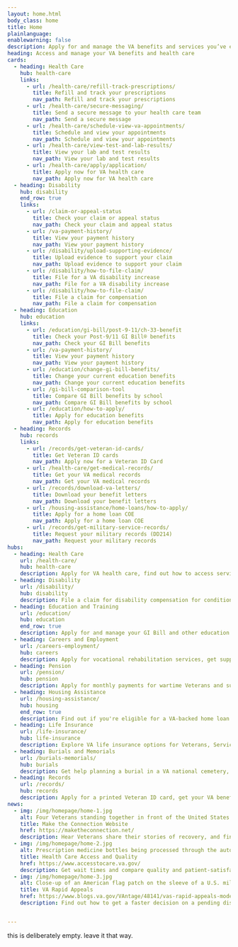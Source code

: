 ```yaml
---
layout: home.html
body_class: home
title: Home
plainlanguage:
enablewarning: false
description: Apply for and manage the VA benefits and services you’ve earned as a Veteran, Servicemember, or family member—like health care, disability, education, and more.
heading: Access and manage your VA benefits and health care
cards:
  - heading: Health Care
    hub: health-care
    links:
      - url: /health-care/refill-track-prescriptions/
        title: Refill and track your prescriptions
        nav_path: Refill and track your prescriptions
      - url: /health-care/secure-messaging/
        title: Send a secure message to your health care team
        nav_path: Send a secure message
      - url: /health-care/schedule-view-va-appointments/
        title: Schedule and view your appointments
        nav_path: Schedule and view your appointments
      - url: /health-care/view-test-and-lab-results/
        title: View your lab and test results
        nav_path: View your lab and test results
      - url: /health-care/apply/application/
        title: Apply now for VA health care
        nav_path: Apply now for VA health care
  - heading: Disability
    hub: disability
    end_row: true
    links:
      - url: /claim-or-appeal-status
        title: Check your claim or appeal status
        nav_path: Check your claim and appeal status
      - url: /va-payment-history/
        title: View your payment history
        nav_path: View your payment history
      - url: /disability/upload-supporting-evidence/
        title: Upload evidence to support your claim
        nav_path: Upload evidence to support your claim
      - url: /disability/how-to-file-claim/
        title: File for a VA disability increase
        nav_path: File for a VA disability increase
      - url: /disability/how-to-file-claim/
        title: File a claim for compensation
        nav_path: File a claim for compensation
  - heading: Education
    hub: education
    links:
      - url: /education/gi-bill/post-9-11/ch-33-benefit
        title: Check your Post-9/11 GI Bill® benefits
        nav_path: Check your GI Bill benefits
      - url: /va-payment-history/
        title: View your payment history
        nav_path: View your payment history
      - url: /education/change-gi-bill-benefits/
        title: Change your current education benefits
        nav_path: Change your current education benefits
      - url: /gi-bill-comparison-tool
        title: Compare GI Bill benefits by school
        nav_path: Compare GI Bill benefits by school
      - url: /education/how-to-apply/
        title: Apply for education benefits
        nav_path: Apply for education benefits
  - heading: Records
    hub: records
    links:
      - url: /records/get-veteran-id-cards/
        title: Get Veteran ID cards
        nav_path: Apply now for a Veteran ID Card
      - url: /health-care/get-medical-records/
        title: Get your VA medical records
        nav_path: Get your VA medical records
      - url: /records/download-va-letters/
        title: Download your benefit letters
        nav_path: Download your benefit letters
      - url: /housing-assistance/home-loans/how-to-apply/
        title: Apply for a home loan COE
        nav_path: Apply for a home loan COE
      - url: /records/get-military-service-records/
        title: Request your military records (DD214)
        nav_path: Request your military records
hubs:
  - heading: Health Care
    url: /health-care/
    hub: health-care
    description: Apply for VA health care, find out how to access services, and manage your health and benefits online.
  - heading: Disability
    url: /disability/
    hub: disability
    description: File a claim for disability compensation for conditions related to your military service, and manage your benefits over time.
  - heading: Education and Training
    url: /education/
    hub: education
    end_row: true
    description: Apply for and manage your GI Bill and other education benefits to help pay for college and training programs.
  - heading: Careers and Employment
    url: /careers-employment/
    hub: careers
    description: Apply for vocational rehabilitation services, get support for your Veteran-owned small business, and access other career resources.
  - heading: Pension
    url: /pension/
    hub: pension
    description: Apply for monthly payments for wartime Veterans and survivors with limited or no income who meet certain age and disability requirements.
  - heading: Housing Assistance
    url: /housing-assistance/
    hub: housing
    end_row: true
    description: Find out if you're eligible for a VA-backed home loan. If you have a service-connected disability, see if you qualify for a housing grant to help you live more independently.
  - heading: Life Insurance
    url: /life-insurance/
    hub: life-insurance
    description: Explore VA life insurance options for Veterans, Servicemembers, and families. Manage your policy online, file claims for benefits, and access helpful resources.
  - heading: Burials and Memorials
    url: /burials-memorials/
    hub: burials
    description: Get help planning a burial in a VA national cemetery, order a headstone or other memorial item to honor a Veteran's service, and apply for survivor and dependent benefits.
  - heading: Records
    url: /records/
    hub: records
    description: Apply for a printed Veteran ID card, get your VA benefit letters and medical records, and learn how to apply for a discharge upgrade.
news:
  - img: /img/homepage/home-1.jpg
    alt: Four Veterans standing together in front of the United States flag.
    title: Make the Connection Website
    href: https://maketheconnection.net/
    description: Hear Veterans share their stories of recovery, and find resources near you.
  - img: /img/homepage/home-2.jpg
    alt: Prescription medicine bottles being processed through the automated system at the VA Mail Order Pharmacy.
    title: Health Care Access and Quality
    href: https://www.accesstocare.va.gov/
    description: Get wait times and compare quality and patient-satisfaction data for VA health facilities.
  - img: /img/homepage/home-3.jpg
    alt: Close-up of an American flag patch on the sleeve of a U.S. military combat uniform.
    title: VA Rapid Appeals
    href: https://www.blogs.va.gov/VAntage/48141/vas-rapid-appeals-modernization-program-ramp-now-open-appeals/
    description: Find out how to get a faster decision on a pending disability compensation appeal through the VA Rapid Appeals Modernization Program (RAMP).


---
```


this is deliberately empty. leave it that way.
